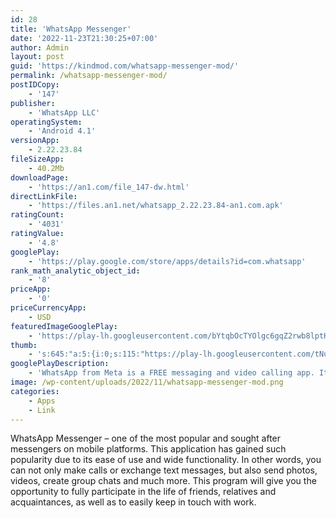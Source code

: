 ```yaml
---
id: 28
title: 'WhatsApp Messenger'
date: '2022-11-23T21:30:25+07:00'
author: Admin
layout: post
guid: 'https://kindmod.com/whatsapp-messenger-mod/'
permalink: /whatsapp-messenger-mod/
postIDCopy:
    - '147'
publisher:
    - 'WhatsApp LLC'
operatingSystem:
    - 'Android 4.1'
versionApp:
    - 2.22.23.84
fileSizeApp:
    - 40.2Mb
downloadPage:
    - 'https://an1.com/file_147-dw.html'
directLinkFile:
    - 'https://files.an1.net/whatsapp_2.22.23.84-an1.com.apk'
ratingCount:
    - '4031'
ratingValue:
    - '4.8'
googlePlay:
    - 'https://play.google.com/store/apps/details?id=com.whatsapp'
rank_math_analytic_object_id:
    - '8'
priceApp:
    - '0'
priceCurrencyApp:
    - USD
featuredImageGooglePlay:
    - 'https://play-lh.googleusercontent.com/bYtqbOcTYOlgc6gqZ2rwb8lptHuwlNE75zYJu6Bn076-hTmvd96HH-6v7S0YUAAJXoJN'
thumb:
    - 's:645:"a:5:{i:0;s:115:"https://play-lh.googleusercontent.com/tNuMAclO_TrRn5RbiSo2iU2ySljFaHjCIWoMUSoemUcl4FjTyVO0PpJZL_zTrYf7v_4=w526-h296";i:1;s:114:"https://play-lh.googleusercontent.com/ijfSGQUCqeCmCQX0w_HjdSWkiYZoFk5JZ5CsxmGI-qT1VPT8V3wGohMBpWZOAp2o7A=w526-h296";i:2;s:115:"https://play-lh.googleusercontent.com/Ck5x7vPWfgXoLvkGqVs5INzV3dzHMYYy4Jr6YVpXDTR-00p_V_kpGABtfXCp9qx10cs=w526-h296";i:3;s:114:"https://play-lh.googleusercontent.com/ef3mz9xoDiwk08KB7B6oN0uSqJkxy8yMBwdOl9TGc3rSsOLdYBQlRZqMCduJjJyeBQ=w526-h296";i:4;s:116:"https://play-lh.googleusercontent.com/8InPqYGQ-28qwt_mLmm6R3VzbMcf3ZSJNUxO_OJosyLRqPHeStZFtjKskgDvHkanfRUJ=w526-h296";}";'
googlePlayDescription:
    - 'WhatsApp from Meta is a FREE messaging and video calling app. It’s used by over 2B people in more than 180 countries. It’s simple, reliable, and private, so you can easily keep in touch with your friends and family. WhatsApp works across mobile and desktop even on slow connections, with no subscription fees*.Private messaging across the world'
image: /wp-content/uploads/2022/11/whatsapp-messenger-mod.png
categories:
    - Apps
    - Link
---
```


WhatsApp Messenger – one of the most popular and sought after messengers on mobile platforms. This application has gained such popularity due to its ease of use and wide functionality. In other words, you can not only make calls or exchange text messages, but also send photos, videos, create group chats and much more. This program will give you the opportunity to fully participate in the life of friends, relatives and acquaintances, as well as to easily keep in touch with work.